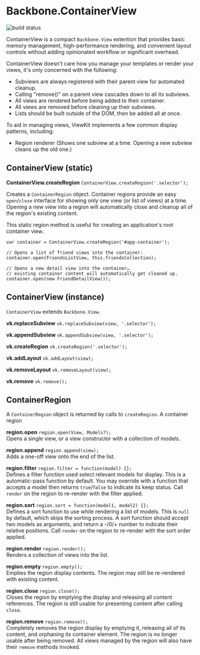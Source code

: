 # Backbone.ContainerView

![build status](https://api.travis-ci.org/gmac/backbone.viewkit.png)

ContainerView is a compact `Backbone.View` extention that provides basic memory management, high-performance rendering, and convenient layout controls without adding opinionated workflow or significant overhead.

ContainerView doesn't care how you manage your templates or render your views, it's only concerned with the following:

- Subviews are always registered with their parent view for automated cleanup.
- Calling "remove()" on a parent view cascades down to all its subviews.
- All views are rendered before being added to their container.
- All views are removed before cleaning up their subviews.
- Lists should be built outside of the DOM, then be added all at once.

To aid in managing views, ViewKit implements a few common display patterns, including:

- Region renderer (Shows one subview at a time. Opening a new subview cleans up the old one.)

## ContainerView (static)

**ContainerView.createRegion** `ContainerView.createRegion('.selector');`

Creates a `ContainerRegion` object. Container regions provide an easy `open`/`close` interface for showing only one view (or list of views) at a time. Opening a new view into a region will automatically close and cleanup all of the region's existing content.

This static region method is useful for creating an application's root container view.

	var container = ContainerView.createRegion('#app-container');
	
	// Opens a list of friend views into the container:
	container.open(FriendsListView, this.friendsCollection);
	
	// Opens a new detail view into the container…
	// existing container content will automatically get cleaned up.
	container.open(new FriendDetailView());
	

## ContainerView (instance)

`ContainerView` extends `Backbone.View`.

**vk.replaceSubview** `vk.replaceSubview(view, '.selector');`

**vk.appendSubview** `vk.appendSubview(view, '.selector');`

**vk.createRegion** `vk.createRegion('.selector');`

**vk.addLayout** `vk.addLayout(view);`

**vk.removeLayout** `vk.removeLayout(view);`

**vk.remove** `vk.remove();`

## ContainerRegion

A `ContainerRegion` object is returned by calls to `createRegion`. A container region 


**region.open** `region.open(View, Models?);`  
Opens a single view, or a view constructor with a collection of models.

**region.append** `region.append(view);`  
Adds a one-off view onto the end of the list.

**region.filter** `region.filter = function(model) {};`  
Defines a filter function used select relevant models for display. This is a automatic-pass function by default. You may override with a function that accepts a model then returns `true`/`false` to indicate its keep status. Call `render` on the region to re-render with the filter applied.

**region.sort** `region.sort = function(model1, model2) {};`  
Defines a sort function to use while rendering a list of models. This is `null` by default, which skips the sorting process. A sort function should accept two models as arguments, and return a -/0/+ number to indicate their relative positions. Call `render` on the region to re-render with the sort order applied.

**region.render** `region.render();`  
Renders a collection of views into the list.

**region.empty** `region.empty();`  
Empties the region display contents. The region may still be re-rendered with existing content.
    
**region.close** `region.close();`  
Closes the region by emptying the display and releasing all content references. The region is still usable for presenting content after calling `close`.

**region.remove** `region.remove();`  
Completely removes the region display by emptying it, releasing all of its content, and orphaning its container element. The region is no longer usable after being removed. All views managed by the region will also have their `remove` methods invoked.

